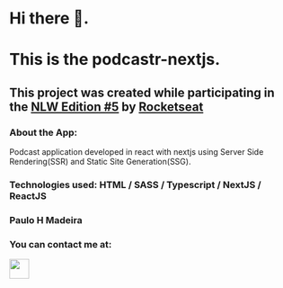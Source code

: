 

# Hi there 👋.

# This is the podcastr-nextjs.

## This project was created while participating in the [NLW Edition #5](https://nextlevelweek.com/inscricao/5) by  [Rocketseat](https://rocketseat.com.br/)

### About the App:

 Podcast application developed in react with nextjs using Server Side Rendering(SSR) and Static Site Generation(SSG).






### Technologies used:   HTML / SASS / Typescript / NextJS / ReactJS





###  Paulo H Madeira

### You can contact me at:

  <a href="https://www.linkedin.com/in/paulomad" target="_blank" rel="noopener noreferrer"><img width=35 src="https://cdn.worldvectorlogo.com/logos/linkedin-icon.svg"></a> &nbsp;&nbsp;&nbsp;&nbsp; 
 

